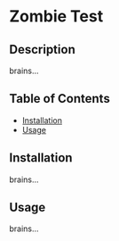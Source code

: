 # Zombie Test

## Description
brains...

## Table of Contents
* [Installation](#installation)
* [Usage](#usage)



## Installation
brains...


## Usage
brains...

